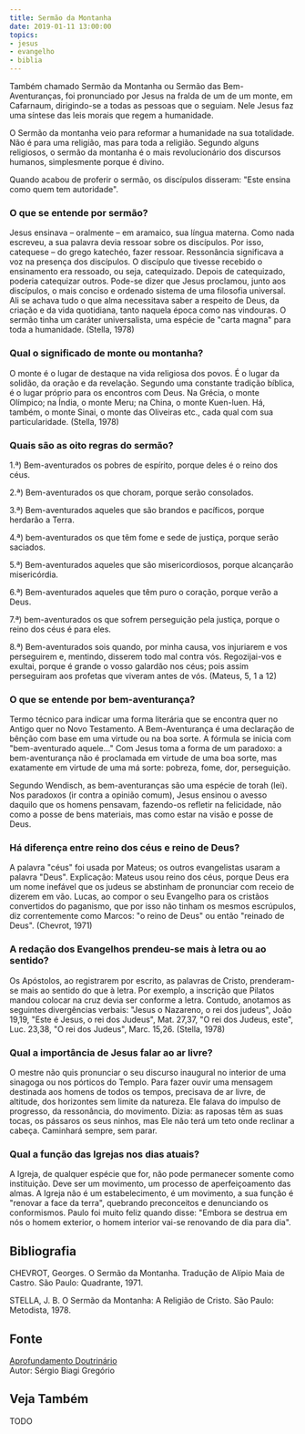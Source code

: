 ```yaml
---
title: Sermão da Montanha
date: 2019-01-11 13:00:00
topics: 
- jesus
- evangelho
- biblia
---
```


Também chamado Sermão da Montanha ou Sermão das Bem-Aventuranças, foi
pronunciado por Jesus na fralda de um de um monte, em Cafarnaum,
dirigindo-se a todas as pessoas que o seguiam. Nele Jesus faz uma
síntese das leis morais que regem a humanidade.

O Sermão da montanha veio para reformar a humanidade na sua totalidade. Não
é para uma religião, mas para toda a religião. Segundo alguns
religiosos, o sermão da montanha é o mais revolucionário dos discursos
humanos, simplesmente porque é divino.

Quando acabou de proferir o sermão, os discípulos disseram: "Este ensina
como quem tem autoridade".

### O que se entende por sermão?
Jesus ensinava – oralmente – em aramaico, sua língua materna. Como nada
escreveu, a sua palavra devia ressoar sobre os discípulos. Por isso,
catequese – do grego katechéo, fazer ressoar. Ressonância significava
a voz na presença dos discípulos. O discípulo que tivesse recebido o
ensinamento era ressoado, ou seja, catequizado. Depois de catequizado,
poderia catequizar outros. Pode-se dizer que Jesus proclamou, junto aos
discípulos, o mais conciso e ordenado sistema de uma filosofia
universal. Ali se achava tudo o que alma necessitava saber a respeito
de Deus, da criação e da vida quotidiana, tanto naquela época como nas
vindouras. O sermão tinha um caráter universalista, uma espécie de
"carta magna" para toda a humanidade. (Stella, 1978)

### Qual o significado de monte ou montanha?
O monte é o lugar de destaque na vida religiosa dos povos. É o lugar da
solidão, da oração e da revelação. Segundo uma constante tradição
bíblica, é o lugar próprio para os encontros com Deus. Na Grécia, o
monte Olímpico; na Índia, o monte Meru; na China, o monte
Kuen-luen. Há, também, o monte Sinai, o monte das Oliveiras etc.,
cada qual com sua particularidade. (Stella, 1978)

### Quais são as oito regras do sermão?
1.ª) Bem-aventurados os pobres de espírito, porque deles é o reino dos
céus.

2.ª) Bem-aventurados os que choram, porque serão consolados.

3.ª) Bem-aventurados aqueles que são brandos e pacíficos, porque
herdarão a Terra.

4.ª) bem-aventurados os que têm fome e sede de justiça, porque serão
saciados.

5.ª) Bem-aventurados aqueles que são misericordiosos, porque alcançarão
misericórdia.

6.ª) Bem-aventurados aqueles que têm puro o coração, porque verão a
Deus.

7.ª) bem-aventurados os que sofrem perseguição pela justiça, porque o
reino dos céus é para eles.

8.ª) Bem-aventurados sois quando, por minha causa, vos injuriarem e vos
perseguirem e, mentindo, disserem todo mal contra vós. Regozijai-vos e
exultai, porque é grande o vosso galardão nos céus; pois assim
perseguiram aos profetas que viveram antes de vós. (Mateus, 5, 1 a 12)

### O que se entende por bem-aventurança?
Termo técnico para indicar uma forma literária que se encontra quer no
Antigo quer no Novo Testamento. A Bem-Aventurança é uma declaração de
bênção com base em uma virtude ou na boa sorte. A fórmula se inicia com
"bem-aventurado aquele..." Com Jesus toma a forma de um paradoxo: a
bem-aventurança não é proclamada em virtude de uma boa sorte, mas
exatamente em virtude de uma má sorte: pobreza, fome, dor, perseguição.

Segundo Wendisch, as bem-aventuranças são uma espécie de torah (lei).
Nos paradoxos (ir contra a opinião comum), Jesus ensinou o avesso
daquilo que os homens pensavam, fazendo-os refletir na felicidade, não
como a posse de bens materiais, mas como estar na visão e posse de Deus.

### Há diferença entre reino dos céus e reino de Deus?
A palavra "céus" foi usada por Mateus; os outros evangelistas usaram a
palavra "Deus". Explicação: Mateus usou reino dos céus, porque Deus era
um nome inefável que os judeus se abstinham de pronunciar com receio de
dizerem em vão. Lucas, ao compor o seu Evangelho para os cristãos
convertidos do paganismo, que por isso não tinham os mesmos escrúpulos,
diz correntemente como Marcos: "o reino de Deus" ou então "reinado de
Deus". (Chevrot, 1971)

### A redação dos Evangelhos prendeu-se mais à letra ou ao sentido?
Os Apóstolos, ao registrarem por escrito, as palavras de Cristo,
prenderam-se mais ao sentido do que à letra. Por exemplo, a inscrição
que Pilatos mandou colocar na cruz devia ser conforme a letra. Contudo,
anotamos as seguintes divergências verbais: "Jesus o Nazareno, o rei dos
judeus", João 19,19, "Este é Jesus, o rei dos Judeus", Mat. 27,37, "O
rei dos Judeus, este", Luc. 23,38, "O rei dos Judeus", Marc. 15,26.
(Stella, 1978)

### Qual a importância de Jesus falar ao ar livre?
O mestre não quis pronunciar o seu discurso inaugural no interior de uma
sinagoga ou nos pórticos do Templo. Para fazer ouvir uma mensagem
destinada aos homens de todos os tempos, precisava de ar livre, de
altitude, dos horizontes sem limite da natureza. Ele falava do impulso
de progresso, da ressonância, do movimento. Dizia: as raposas têm as
suas tocas, os pássaros os seus ninhos, mas Ele não terá um teto onde
reclinar a cabeça. Caminhará sempre, sem parar.

### Qual a função das Igrejas nos dias atuais?
A Igreja, de qualquer espécie que for, não pode permanecer somente como
instituição. Deve ser um movimento, um processo de aperfeiçoamento das
almas. A Igreja não é um estabelecimento, é um movimento, a sua função é
"renovar a face da terra", quebrando preconceitos e denunciando os
conformismos. Paulo foi muito feliz quando disse: "Embora se destrua em
nós o homem exterior, o homem interior vai-se renovando de dia para
dia".


## Bibliografia

CHEVROT, Georges. O Sermão da Montanha. Tradução de Alípio Maia de
Castro. São Paulo: Quadrante, 1971.

STELLA, J. B. O Sermão da Montanha: A Religião de Cristo. São Paulo:
Metodista, 1978.

## Fonte
[Aprofundamento Doutrinário](https://sites.google.com/view/aprofundamentodoutrinario/sermão-do-monte)  
Autor: Sérgio Biagi Gregório



## Veja Também
TODO


